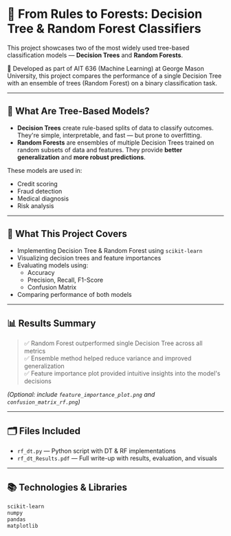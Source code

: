 # 🌲 From Rules to Forests: Decision Tree & Random Forest Classifiers

This project showcases two of the most widely used tree-based classification models — **Decision Trees** and **Random Forests**.

🧪 Developed as part of AIT 636 (Machine Learning) at George Mason University, this project compares the performance of a single Decision Tree with an ensemble of trees (Random Forest) on a binary classification task.

---

## 🌳 What Are Tree-Based Models?

- **Decision Trees** create rule-based splits of data to classify outcomes. They're simple, interpretable, and fast — but prone to overfitting.
- **Random Forests** are ensembles of multiple Decision Trees trained on random subsets of data and features. They provide **better generalization** and **more robust predictions**.

These models are used in:
- Credit scoring
- Fraud detection
- Medical diagnosis
- Risk analysis

---

## 🚀 What This Project Covers

- Implementing Decision Tree & Random Forest using `scikit-learn`
- Visualizing decision trees and feature importances
- Evaluating models using:
  - Accuracy
  - Precision, Recall, F1-Score
  - Confusion Matrix
- Comparing performance of both models

---

## 📊 Results Summary

> ✅ Random Forest outperformed single Decision Tree across all metrics  
> ✅ Ensemble method helped reduce variance and improved generalization  
> ✅ Feature importance plot provided intuitive insights into the model's decisions

*(Optional: include `feature_importance_plot.png` and `confusion_matrix_rf.png`)*

---

## 🗂️ Files Included

- `rf_dt.py` — Python script with DT & RF implementations  
- `rf_dt_Results.pdf` — Full write-up with results, evaluation, and visuals

---

## 📚 Technologies & Libraries

```bash
scikit-learn
numpy
pandas
matplotlib

